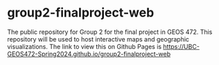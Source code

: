 # group2-finalproject-web
The public repository for Group 2 for the final project in GEOS 472. This repository will be used to host interactive maps and geographic visualizations.
The link to view this on Github Pages is https://UBC-GEOS472-Spring2024.github.io/group2-finalproject-web
